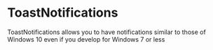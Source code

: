 # ToastNotifications
ToastNotifications allows you to have notifications similar to those of Windows 10 even if you develop for Windows 7 or less
